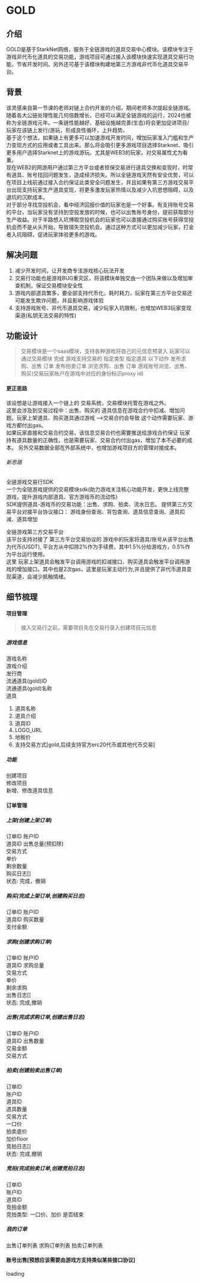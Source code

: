 # GOLD

## 介绍
GOLD是基于StarkNet网络，服务于全链游戏的道具交易中心模块。该模块专注于游戏非代币化道具的交易功能，游戏项目可通过接入该模块快速实现道具交易行功能，节省开发时间。另外还可基于该模块构建地第三方游戏非代币化道具交易平台。

## 背景
该灵感来自第一节课的老师对链上合约开发的介绍，期间老师多次提起全链游戏。随着各大公链处理性能几何倍数增长，已经可以满足全链游戏的运行，2024也被称为全链游戏元年。一条链性能越好、基础设施越完善(生态)将会更加促进项目/玩家在该链上发行/游玩，形成良性循环，上升趋势。  
基于这个想法，如果链上有更多可以加速游戏开发时间，增加玩家准入门槛和生产力变现方式的应用或者工具出来。那么将会吸引更多游戏项目选择Starknet、吸引更多用户选择Starknet上的游戏游玩。尤其是WEB3的玩家，对交易属性尤为看重。  
现在WEB2的网游用户通过第三方平台或者担保交易进行道具交换和变现时，时常有道具、账号找回问题发生，造成经济损失。所以全链游戏天然有安全优势，可以在项目上线前通过接入合约保证此类安全问题发生，并且如果有第三方游戏交易平台出现支持玩家生产道具变现，将更多激发玩家热情以及减少入坑思想阻碍，以及退坑的沉默成本。  
对于部分寻找空投机会，看中经济回报价值的玩家也是一个好事。有支持账号交易的平台，当玩家没有坚持到空投发放的时候，也可以出售账号身份，提前获取部分生产收益。对于半路想入坑博取空投机会的玩家也可以直接通过购买账号获得空投机会而不是从头开始，导致错失空投机会。通过这种方式可以更加减少玩家，打金者入坑阻碍，促进玩家体验更多的游戏。  

## 解决问题
1. 减少开发时间，让开发商专注游戏核心玩法开发  
2. 交易行功能也是游戏BUG重灾区，将该模块单独交由一个团队来做以及增加审查机制，保证交易模块安全性
3. 游戏内部道具繁多，要全部支持代币化，耗时耗力，玩家在第三方平台交易还可能发生欺诈问题，并且影响游戏体验  
4. 支持游戏账号、非代币道具交易，减少玩家入坑限制，也增加WEB3玩家变现渠道(私钥无法交易的特性)  

## 功能设计
>交易模块是一个saas模块，支持各种游戏将自己的元信息预录入
>玩家可以通过交易模块 完成 游戏支持交易的 指定类型 指定道具 以下动作
>发布求购、出售 订单
>发布拍卖订单
>浏览求购、出售 订单
>游戏账号浏览、出售、购买(交易玩家账户在游戏中对应的身份标识proxy id)  

#### 更正思路
该设想是让游戏接入一个链上的 交易系统，交易模块托管在游戏之外。  
这里会涉及到交易过程中：出售、购买的 道具信息在游戏合约中扣减、增加问题。玩家上架道具、购买道具通过游戏 -->交易合约会导致 这个动作需要玩家、游戏方都付出gas。   
如果玩家直接和交易合约交易，该信息交易合约也需要推送给游戏合约保证 玩家持有道具数量的正确性。也是需要玩家、交易合约付出gas，增加了本不必要的成本。
另外交易数据全部在外部系统中，也增加游戏项目方的管理对接成本。

###### 新思路
全链游戏交易行SDK  
一个为全琏游戏提供的交易模块sdk(助力游戏关注核心功能开发，更快上线完整游戏，提升游戏内部道具、官方游戏币的流动性)  
SDK提供道具-游戏币的交易功能：出售、求购、拍卖、流水日志。
提供第三方交易平台对接平台协议接口： 游戏身份查询、背包查询、道具信息查询、道具扣减、道具增加  

全链游戏第三方交易平台  
该平台支持对接了 第三方平台交易协议的 游戏中的玩家将道具/账号从该平台出售为代币(USDT), 平台方从中扣除2%作为手续费，其中1.5%分给游戏方，0.5%作为平台运行使用。  
这里 玩家上架道具会触发平台调用游戏的扣减接口、购买道具会触发平台调用游戏的增加接口。其中也是2次gas，这里是玩家主动行为,并且提供了非代币道具变现渠道，会减少抵触情绪。  

## 细节梳理

#### 项目管理  
> 接入交易行之前，需要项目先在交易行录入创建项目元信息  
##### 游戏信息  
游戏名称  
游戏介绍  
发行商  
流通道具(gold)ID  
流通道具(gold)名称  
道具  
1. 道具名称  
2. 道具介绍  
3. 道具ID  
4. LOGO_URL  
5. 地板价
6. 支持交易方式[gold,后续支持官方erc20代币或其他代币交易]  

##### 功能  
创建项目  
修改项目  
新增、修改道具信息  

#### 订单管理  
##### 上架(创建上架订单)  
订单ID
账户ID  
道具ID
出售总量(预扣除)  
交易方式  
单价  
剩余数量  
购买日志[]  
状态: 完成，撤销
##### 购买(完成上架订单,创建购买日志)  
订单ID
账户ID  
道具ID
购买数量  
支付金额  

##### 求购(创建求购订单)  
订单ID
账户ID  
道具ID
求购总量  
交易方式  
单价  
剩余求购  
出售日志[]  
状态: 完成,撤销

##### 出售(完成求购订单,创建出售日志)  
订单ID
账户ID  
道具ID
出售数量  
交易金额  
交易方式  

##### 拍卖(创建拍卖出售订单)  
订单ID  
账户ID  
道具ID  
道具数量  
交易方式  
一口价  
拍卖底价  
加价floor  
竞拍日志[]  
状态: 完成,撤销  
##### 竞拍(完成拍卖订单,创建竞拍日志)  
订单ID  
账户ID  
道具ID  
竞拍金额  
竞拍类型: 一口价、加价
是否结束  

##### 我的订单
出售订单列表
求购订单列表
拍卖订单列表

#### 账号出售[预想应该需要由游戏方支持类似某些接口协议]  
loading